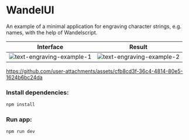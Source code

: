 # WandelUI

An example of a minimal application for engraving character strings, e.g. names, with the help of Wandelscript. 

Interface             |  Result
:-------------------------:|:-------------------------:
![text-engraving-example-1](https://github.com/user-attachments/assets/19331589-c7d0-4991-9131-a27bcfdc46eb)  |  ![text-engraving-example-2](https://github.com/user-attachments/assets/962cc36e-d768-4e79-af5b-f98bb2ee277d)


https://github.com/user-attachments/assets/cfb8cd3f-36c4-4814-80e5-1624b6bc24da

### Install dependencies:
```bash
npm install
```

### Run app:
```bash
npm run dev
```
